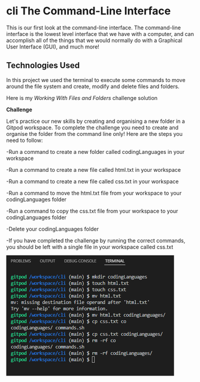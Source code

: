 # cli The Command-Line Interface

This is our first look at the command-line interface. The command-line interface is the lowest level interface that we have with a computer, and can accomplish all of the things that we would normally do with a Graphical User Interface (GUI), and much more!

## Technologies Used

In this project we used the terminal to execute some commands to move around the file system and create, modify and delete files and folders.

Here is my *Working With Files and Folders* challenge solution


**Challenge**

Let's practice our new skills by creating and organising a new folder in a Gitpod workspace. To complete the challenge you need to create and organise the folder from the command line only! Here are the steps you need to follow:

-Run a command to create a new folder called codingLanguages in your workspace

-Run a command to create a new file called html.txt in your workspace

-Run a command to create a new file called css.txt in your workspace

-Run a command to move the html.txt file from your workspace to your codingLanguages folder

-Run a command to copy the css.txt file from your workspace to your codingLanguages folder

-Delete your codingLanguages folder

-If you have completed the challenge by running the correct commands, you should be left with a single file in your workspace called css.txt

<img src="https://raw.githubusercontent.com/annagabain/cli/main/Working%20With%20Files%20and%20Folders%20Challenge.png">
